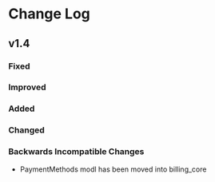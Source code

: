 # Change Log

## v1.4

### Fixed

### Improved

### Added

### Changed

### Backwards Incompatible Changes

- PaymentMethods modl has been moved into billing_core

